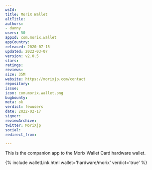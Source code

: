 ```yaml
---
wsId: 
title: MoriX Wallet
altTitle: 
authors:
- danny
users: 50
appId: com.morix.wallet
appCountry: 
released: 2020-07-15
updated: 2022-03-07
version: v2.0.5
stars: 
ratings: 
reviews: 
size: 35M
website: https://morixjp.com/contact
repository: 
issue: 
icon: com.morix.wallet.png
bugbounty: 
meta: ok
verdict: fewusers
date: 2022-02-17
signer: 
reviewArchive: 
twitter: MoriXjp
social: 
redirect_from: 

---
```


This is the companion app to the Morix Wallet Card hardware wallet. 

{% include walletLink.html wallet='hardware/morix' verdict='true' %}
